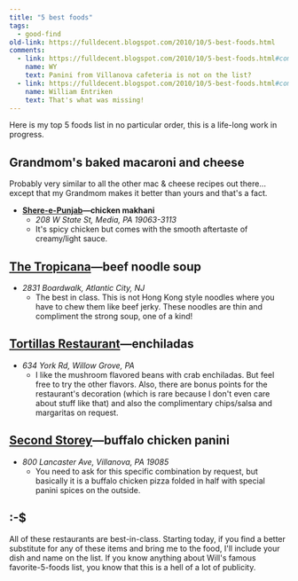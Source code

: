 ```yaml
---
title: "5 best foods"
tags:
  - good-find
old-link: https://fulldecent.blogspot.com/2010/10/5-best-foods.html
comments:
  - link: https://fulldecent.blogspot.com/2010/10/5-best-foods.html#comment-3715535319294637548
    name: WY
    text: Panini from Villanova cafeteria is not on the list?
  - link: https://fulldecent.blogspot.com/2010/10/5-best-foods.html#comment-3627978382459113039
    name: William Entriken
    text: That's what was missing!
---
```


Here is my top 5 foods list in no particular order, this is a life-long work in progress.

## Grandmom's baked macaroni and cheese

Probably very similar to all the other mac & cheese recipes out there... except that my Grandmom makes it better than yours and that's a fact.

- **<a href="https://www.shereepunjab.com/">Shere-e-Punjab</a>—chicken makhani**
  - _208 W State St, Media, PA 19063-3113_
  - It's spicy chicken but comes with the smooth aftertaste of creamy/light sauce.

## <a href="https://www.tropicana.net/">The Tropicana</a>—beef noodle soup

- _2831 Boardwalk, Atlantic City, NJ_
  - The best in class. This is not Hong Kong style noodles where you have to chew them like beef jerky. These noodles are thin and compliment the strong soup, one of a kind!

## <a href="https://goo.gl/maps/qfcB">Tortillas Restaurant</a>—enchiladas

- _634 York Rd, Willow Grove, PA_
  - I like the mushroom flavored beans with crab enchiladas. But feel free to try the other flavors. Also, there are bonus points for the restaurant's decoration (which is rare because I don't even care about stuff like that) and also the complimentary chips/salsa and margaritas on request.

## <a href="https://villanova.edu/">Second Storey</a>—buffalo chicken panini

- _800 Lancaster Ave, Villanova, PA 19085_
  - You need to ask for this specific combination by request, but basically it is a buffalo chicken pizza folded in half with special panini spices on the outside.

## :-$

All of these restaurants are best-in-class. Starting today, if you find a better substitute for any of these items and bring me to the food, I'll include your dish and name on the list. If you know anything about Will's famous favorite-5-foods list, you know that this is a hell of a lot of publicity.
